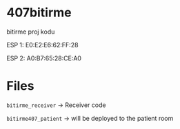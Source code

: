 # 407bitirme
bitirme proj kodu


ESP 1: E0:E2:E6:62:FF:28

ESP 2: A0:B7:65:28:CE:A0

# Files
`bitirme_receiver` -> Receiver code

`bitirme407_patient` -> will be deployed to the patient room
